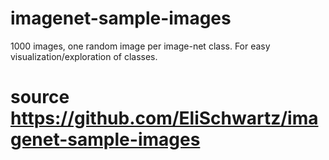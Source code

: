 # imagenet-sample-images
1000 images, one random image per image-net class. For easy visualization/exploration of classes.
# source https://github.com/EliSchwartz/imagenet-sample-images
